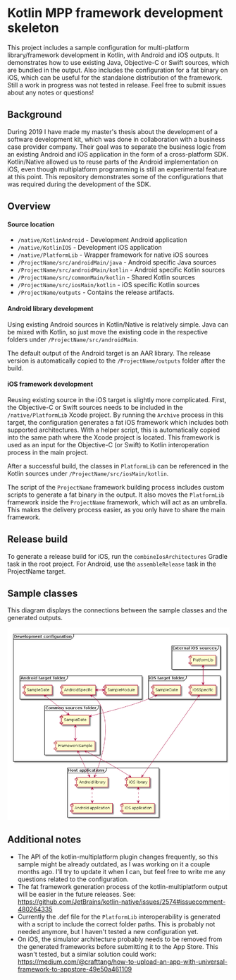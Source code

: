 # Kotlin MPP framework development skeleton

This project includes a sample configuration for multi-platform library/framework development in Kotlin, with Android and iOS outputs. It demonstrates how to use existing Java, Objective-C or Swift sources, which are bundled in the output. Also includes the configuration for a fat binary on iOS, which can be useful for the standalone distribution of the framework. Still a work in progress was not tested in release. Feel free to submit issues about any notes or questions!

## Background

During 2019 I have made my master's thesis about the development of a software development kit, which was done in collaboration with a business case provider company. Their goal was to separate the business logic from an existing Android and iOS application in the form of a cross-platform SDK. Kotlin/Native allowed us to reuse parts of the Android implementation on iOS, even though multiplatform programming is still an experimental feature at this point. This repository demonstrates some of the configurations that was required during the development of the SDK.

## Overview

#### Source location

- `/native/KotlinAndroid` - Development Android application
- `/native/KotlinIOS` - Development iOS application
- `/native/PlatformLib` - Wrapper framework for native iOS sources
- `/ProjectName/src/androidMain/java` - Android specific Java sources
- `/ProjectName/src/androidMain/kotlin` - Android specific Kotlin sources
- `/ProjectName/src/commonMain/kotlin` - Shared Kotlin sources
- `/ProjectName/src/iosMain/kotlin` - iOS specific Kotlin sources
- `/ProjectName/outputs` - Contains the release artifacts.

#### Android library development

Using existing Android sources in Kotlin/Native is relatively simple. Java can be mixed with Kotlin, so just move the existing code in the respective folders under `/ProjectName/src/androidMain`.

The default output of the Android target is an AAR library. The release version is automatically copied to the `/ProjectName/outputs` folder after the build.

#### iOS framework development

Reusing existing source in the iOS target is slightly more complicated. First, the Objective-C or Swift sources needs to be included in the `/native/PlatformLib` Xcode project. By running the `Archive` process in this target, the configuration generates a fat iOS framework which includes both supported architectures. With a helper script, this is automatically copied into the same path where the Xcode project is located. This framework is used as an input for the Objective-C (or Swift) to Kotlin interoperation process in the main project.

After a successful build, the classes in `PlatformLib` can be referenced in the Kotlin sources under `/ProjectName/src/iosMain/kotlin`.

The script of the `ProjectName` framework building process includes custom scripts to generate a fat binary in the output. It also moves the `PlatformLib` framework inside the `ProjectName` framework, which will act as an umbrella. This makes the delivery process easier, as you only have to share the main framework.

## Release build

To generate a release build for iOS, run the `combineIosArchitectures` Gradle task in the root project. For Android, use the `assembleRelease` task in the ProjectName target.

## Sample classes

This diagram displays the connections between the sample classes and the generated outputs. 

![Arch](docs/Components/Components.png)

## Additional notes

- The API of the kotlin-multiplatform plugin changes frequently, so this sample might be already outdated, as I was working on it a couple months ago. I'll try to update it when I can, but feel free to write me any questions related to the configuration.
- The fat framework generation process of the kotlin-multiplatform output will be easier in the future releases. See: https://github.com/JetBrains/kotlin-native/issues/2574#issuecomment-480264335
- Currently the .def file for the `PlatformLib` interoperability is generated with a script to include the correct folder paths. This is probably not needed anymore, but I haven't tested a new configuration yet.
- On iOS, the simulator architecture probably needs to be removed from the generated frameworks before submitting it to the App Store. This wasn't tested, but a similar solution could work: https://medium.com/@crafttang/how-to-upload-an-app-with-universal-framework-to-appstore-49e50a461109
